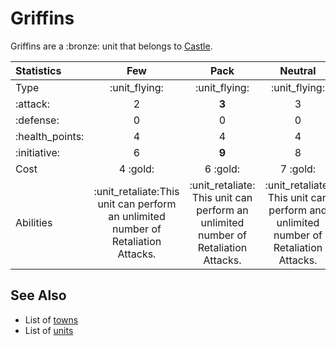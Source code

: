 # Griffins

Griffins are a :bronze: unit that belongs to [Castle](../towns/castle.md).

| Statistics | Few | Pack | Neutral |
| :--- | :---: | :---: | :---: |
| Type | :unit_flying: | :unit_flying: | :unit_flying: |
| :attack: | 2 | **3** | 3 |
| :defense: | 0 | 0 | 0 |
| :health_points: | 4 | 4 | 4 |
| :initiative: | 6 | **9** | 8 |
| Cost | 4 :gold: | 6 :gold: | 7 :gold: |
| Abilities | :unit_retaliate:This unit can perform an unlimited number of Retaliation Attacks. | :unit_retaliate: This unit can perform an unlimited number of Retaliation Attacks. | :unit_retaliate: This unit can perform and unlimited number of Retaliation Attacks. |


## See Also

- List of [towns](../towns.md)
- List of [units](../units.md)